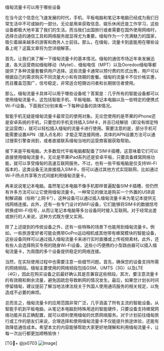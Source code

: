 缅甸流量卡可以用于哪些设备

在当今这个信息化飞速发展的时代，手机、平板电脑和笔记本电脑已经成为我们日常生活中不可或缺的一部分。无论是用来获取信息、娱乐休闲还是工作学习，这些设备都极大地丰富了我们的生活。而当我们出国旅行或者需要在国外使用网络时，选择合适的通信工具和网络服务就显得尤为重要。缅甸作为一个充满魅力的国家，吸引着越来越多的游客和商务人士前往。那么，在缅甸，流量卡到底能用在哪些设备上呢？这篇文章将为您详细解答。

首先，让我们来了解一下缅甸流量卡的基本情况。缅甸的通信市场近年来发展迅速，各大运营商如缅甸移动（Mytel）、缅甸电信（MPT）以及Ooredoo缅甸等都提供了多种流量套餐供用户选择。这些流量卡通常以预付费的形式出售，用户可以根据自己的需求购买不同流量大小和有效期的套餐。缅甸的流量卡不仅价格实惠，而且覆盖范围广，信号稳定，非常适合短期访问者和长期居住者使用。

那么，缅甸流量卡具体可以用于哪些设备呢？答案是：几乎所有的智能设备都可以使用缅甸流量卡。这包括智能手机、平板电脑、笔记本电脑以及一些特定的便携式Wi-Fi设备。下面我们分别来看一下每种设备的具体情况。

智能手机无疑是缅甸流量卡最常见的使用对象。无论您使用的是苹果的iPhone还是安卓系统的手机，只要您的手机支持插入SIM卡，并且已经解锁（即没有绑定特定运营商），就可以轻松插入缅甸的流量卡进行使用。需要注意的是，部分手机可能需要设置APN（接入点名称）才能正常连接网络，具体的APN设置方法可以通过搜索引擎查询到，或者直接联系缅甸当地的运营商客服获取帮助。

接下来是平板电脑。大多数现代平板电脑都配备了SIM卡插槽，这意味着它们可以直接使用缅甸流量卡。无论是苹果iPad系列还是安卓平板，只要具备蜂窝网络功能，就可以享受缅甸的高速互联网服务。不过，也有一些平板电脑是仅支持Wi-Fi版本的，这类设备无法直接插入SIM卡，但可以通过其他方式实现联网，比如通过Wi-Fi热点共享等方式间接利用缅甸流量卡。

再来说说笔记本电脑。虽然笔记本电脑不像手机那样普遍配备SIM卡插槽，但仍然有许多方法可以让它使用缅甸流量卡。一种常见的做法是购买一个外置的USB调制解调器（俗称“上网卡”），这种设备可以通过插入缅甸流量卡来为笔记本提供无线网络连接。此外，还有一些专门设计的MiFi设备，它们能够将SIM卡的数据信号转换成Wi-Fi信号，从而让笔记本电脑等多台设备同时接入互联网。对于经常出差或旅行的人来说，这种方式既方便又实用。

除了上述提到的传统设备之外，还有一些特殊的场景下也能用到缅甸流量卡。例如，一些旅游爱好者可能会携带GoPro运动相机或其他带有蜂窝模块的智能设备，这些设备同样可以通过插入缅甸流量卡来进行实时直播或上传视频素材。此外，还有些人会选择购买专用的随身Wi-Fi设备，这些小巧便携的小型路由器可以插入缅甸流量卡，为周围的多个设备提供稳定的网络连接。

当然，在实际使用过程中也需要注意一些细节问题。首先，确保您的设备支持所需的网络频段。缅甸主要使用的网络频段包括GSM、UMTS（3G）以及LTE（4G），因此在购买设备之前最好确认其是否兼容这些频段。其次，要注意流量卡的有效期和剩余流量，避免因疏忽导致断网的情况发生。最后，如果您计划长时间停留缅甸，建议提前了解当地法律法规关于外国人使用通讯服务的相关规定，以免造成不必要的麻烦。

总而言之，缅甸流量卡的应用范围非常广泛，几乎涵盖了所有主流的智能设备。从智能手机到平板电脑，从笔记本电脑到特殊用途的智能硬件，只要设备支持蜂窝网络功能并且正确配置，就可以顺利使用缅甸的优质网络服务。对于计划前往缅甸旅行或工作的朋友们来说，合理选择和使用缅甸流量卡不仅能提升旅途体验，还能有效降低通信成本。希望本文的内容能够帮助大家更好地理解和利用缅甸流量卡，让每一次出行都更加顺畅愉快！

[TG💪+ @jx0703 ![Image](https://github.com/user-attachments/assets/dbca1d08-cadb-493c-b0ec-ad6f7a83f270)]
